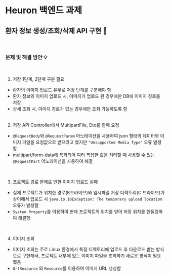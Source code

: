 # Heuron 백엔드 과제 
## 환자 정보 생성/조회/삭제 API 구현  🏥

<br>

### 문제 및 해결 방안 💡
<br>

1. 저장 1단계, 2단계 구분 필요
- 환자의 이미지 업로드 유무로 저장 단계를 구분해야 함
- 환자 정보와 이미지 업로드 시, 이미지가 업로드 된 경우에만 DB에 이미지 경로를 저장
- 상세 조회 시, 이미지 경로가 있는 경우에만 조회 가능하도록 함
   <br><br>
2. 저장 API Controller에서 MultipartFile, Dto를 함께 요청

- `@RequestBody`와 `@RequestParam` 어노테이션을 사용하여 json 형태의 데이터와 이미지 파일을 요청값으로 받으려고 했지만 `"Unsupported Media Type"` 오류 발생함
- multipart/form-data에 특화되어 여러 복잡한 값을 처리할 때 사용할 수 있는 `@RequestPart` 어노테이션을 사용하여 해결

<br>

3. 프로젝트 경로 문제로 인한 이미지 업로드 실패
- 실제 프로젝트가 위치한 경로(K드라이브)와 임시파일 저장 디렉토리(C 드라이브)가 상이해서 업로드 시 `java.io.IOException: The temporary upload location` 오류가 발생함
- `System Property`를 이용하여 현재 프로젝트의 위치를 얻어 저장 위치를 핸들링하여 해결함

<br>

4. 이미지 조회
- 이미지 조회는 주로 Linux 환경에서 특정 디렉토리에 업로드 후 다운로드 받는 방식으로 구현해서, 프로젝트 내부에 있는 이미지 파일을 조회하기 새로운 방식이 필요했음
- `UrlResource` 와 `Resource`를 이용하여 이미지 URL 생성함 

<br><br>

